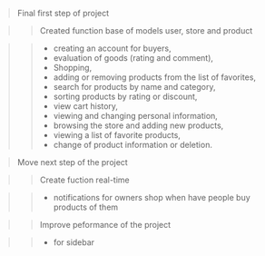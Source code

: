 > Final first step of project

> > Created function base of models user, store and product

> > - creating an account for buyers,
> > - evaluation of goods (rating and comment),
> > - Shopping,
> > - adding or removing products from the list of favorites,
> > - search for products by name and category,
> > - sorting products by rating or discount,
> > - view cart history,
> > - viewing and changing personal information,
> > - browsing the store and adding new products,
> > - viewing a list of favorite products,
> > - change of product information or deletion.

> Move next step of the project

> > Create fuction real-time

> > - notifications for owners shop when have people buy products of them

> > Improve peformance of the project

> > - for sidebar
